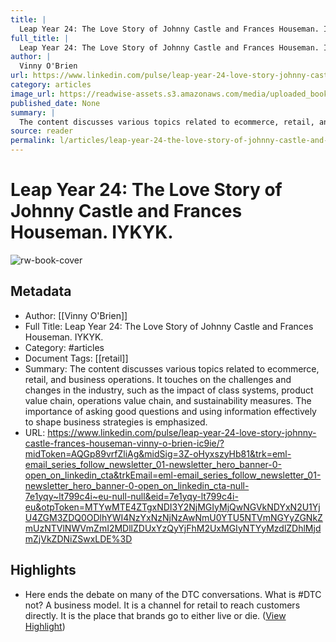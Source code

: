 ```yaml
---
title: |
  Leap Year 24: The Love Story of Johnny Castle and Frances Houseman. IYKYK.
full_title: |
  Leap Year 24: The Love Story of Johnny Castle and Frances Houseman. IYKYK.
author: |
  Vinny O'Brien
url: https://www.linkedin.com/pulse/leap-year-24-love-story-johnny-castle-frances-houseman-vinny-o-brien-ic9ie/?midToken=AQGp89vrfZliAg&midSig=3Z-oHyxszyHb81&trk=eml-email_series_follow_newsletter_01-newsletter_hero_banner-0-open_on_linkedin_cta&trkEmail=eml-email_series_follow_newsletter_01-newsletter_hero_banner-0-open_on_linkedin_cta-null-7e1yqy~lt799c4i~eu-null-null&eid=7e1yqy-lt799c4i-eu&otpToken=MTYwMTE4ZTgxNDI3Y2NjMGIyMjQwNGVkNDYxN2U1YjU4ZGM3ZDQ0ODlhYWI4NzYxNzNjNzAwNmU0YTU5NTVmNGYyZGNkZmUzNTVlNWVmZmI2MDllZDUxYzQyYjFhM2UxMGIyNTYyMzdlZDhlMjdmZjVkZDNiZSwxLDE%3D
category: articles
image_url: https://readwise-assets.s3.amazonaws.com/media/uploaded_book_covers/profile_276497/1709212008083
published_date: None
summary: |
  The content discusses various topics related to ecommerce, retail, and business operations. It touches on the challenges and changes in the industry, such as the impact of class systems, product value chain, operations value chain, and sustainability measures. The importance of asking good questions and using information effectively to shape business strategies is emphasized.
source: reader
permalink: l/articles/leap-year-24-the-love-story-of-johnny-castle-and-frances-houseman-iykyk
---
```

# Leap Year 24: The Love Story of Johnny Castle and Frances Houseman. IYKYK.

![rw-book-cover](https://readwise-assets.s3.amazonaws.com/media/uploaded_book_covers/profile_276497/1709212008083)

## Metadata
- Author: [[Vinny O'Brien]]
- Full Title: Leap Year 24: The Love Story of Johnny Castle and Frances Houseman. IYKYK.
- Category: #articles
- Document Tags: [[retail]] 
- Summary: The content discusses various topics related to ecommerce, retail, and business operations. It touches on the challenges and changes in the industry, such as the impact of class systems, product value chain, operations value chain, and sustainability measures. The importance of asking good questions and using information effectively to shape business strategies is emphasized.
- URL: https://www.linkedin.com/pulse/leap-year-24-love-story-johnny-castle-frances-houseman-vinny-o-brien-ic9ie/?midToken=AQGp89vrfZliAg&midSig=3Z-oHyxszyHb81&trk=eml-email_series_follow_newsletter_01-newsletter_hero_banner-0-open_on_linkedin_cta&trkEmail=eml-email_series_follow_newsletter_01-newsletter_hero_banner-0-open_on_linkedin_cta-null-7e1yqy~lt799c4i~eu-null-null&eid=7e1yqy-lt799c4i-eu&otpToken=MTYwMTE4ZTgxNDI3Y2NjMGIyMjQwNGVkNDYxN2U1YjU4ZGM3ZDQ0ODlhYWI4NzYxNzNjNzAwNmU0YTU5NTVmNGYyZGNkZmUzNTVlNWVmZmI2MDllZDUxYzQyYjFhM2UxMGIyNTYyMzdlZDhlMjdmZjVkZDNiZSwxLDE%3D

## Highlights
- Here ends the debate on many of the DTC conversations. What is #DTC not? A business model. It is a channel for retail to reach customers directly. It is the place that brands go to either live or die. ([View Highlight](https://read.readwise.io/read/01hr70zspk7x9w321sws19hycp))



